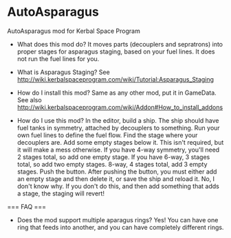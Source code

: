AutoAsparagus
=============

AutoAsparagus mod for Kerbal Space Program

* What does this mod do?
It moves parts (decouplers and sepratrons) into proper stages for asparagus staging, based on your fuel lines. It does not run the fuel lines for you.

* What is Asparagus Staging?
See http://wiki.kerbalspaceprogram.com/wiki/Tutorial:Asparagus_Staging

* How do I install this mod?
Same as any other mod, put it in GameData.  See also http://wiki.kerbalspaceprogram.com/wiki/Addon#How_to_install_addons

* How do I use this mod?
In the editor, build a ship.
The ship should have fuel tanks in symmetry, attached by decouplers to something.
Run your own fuel lines to define the fuel flow.
Find the stage where your decouplers are.  Add some empty stages below it.  This isn't required, but it will make a mess otherwise.  If you have 4-way symmetry, you'll need 2 stages total, so add one empty stage.  If you have 6-way, 3 stages total, so add two empty stages. 8-way, 4 stages total, add 3 empty stages.
Push the button.
After pushing the button, you must either add an empty stage and then delete it, or save the ship and reload it.  No, I don't know why.  If you don't do this, and then add something that adds a stage, the staging will revert!

=== FAQ ===

* Does the mod support multiple aparagus rings?
  Yes!  You can have one ring that feeds into another, and you can have completely different rings.
